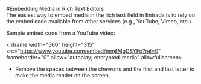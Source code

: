 #Embedding Media in Rich Text Editors  
The easiest way to embed media in the rich text field in Entrada is to rely on the embed code available from other services (e.g., YouTube, Vimeo, etc.)

Sample embed code from a YouTube video:

< iframe width="560" height="315" src="https://www.youtube.com/embed/mmjlMgDSYFo?rel=0" frameborder="0" allow="autoplay; encrypted-media" allowfullscreen></iframe >  
* Remove the spaces between the chevrons and the first and last letter to make the media render on the screen.
